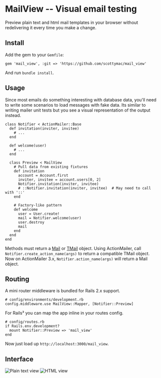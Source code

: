 MailView -- Visual email testing
================================

Preview plain text and html mail templates in your browser without redelivering it every time you make a change.

Install
-------

Add the gem to your `Gemfile`:

    gem 'mail_view', :git => 'https://github.com/scottymac/mail_view'

And run `bundle install`.

Usage
-----

Since most emails do something interesting with database data, you'll need to write some scenarios to load messages with fake data. Its similar to writing mailer unit tests but you see a visual representation of the output instead.

    class Notifier < ActionMailer::Base
      def invitation(inviter, invitee)
        # ...
      end

      def welcome(user)
        # ...
      end

      class Preview < MailView
        # Pull data from existing fixtures
        def invitation
          account = Account.first
          inviter, invitee = account.users[0, 2]
          Notifier.invitation(inviter, invitee)
          # ::Notifier.invitation(inviter, invitee)  # May need to call with '::'
        end

        # Factory-like pattern
        def welcome
          user = User.create!
          mail = Notifier.welcome(user)
          user.destroy
          mail
        end
      end
    end

Methods must return a [Mail][1] or [TMail][2] object. Using ActionMailer, call `Notifier.create_action_name(args)` to return a compatible TMail object. Now on ActionMailer 3.x, `Notifier.action_name(args)` will return a Mail object.

Routing
-------

A mini router middleware is bundled for Rails 2.x support.

    # config/environments/development.rb
    config.middleware.use MailView::Mapper, [Notifier::Preview]

For Rails³ you can map the app inline in your routes config.

    # config/routes.rb
    if Rails.env.development?
      mount Notifier::Preview => 'mail_view'
    end

Now just load up `http://localhost:3000/mail_view`.

Interface
---------

![Plain text view](http://img18.imageshack.us/img18/1066/plaintext.png)
![HTML view](http://img269.imageshack.us/img269/2944/htmlz.png)


[1]: http://github.com/mikel/mail
[2]: http://github.com/mikel/tmail

